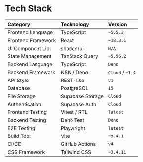 # Tech Stack

| Category | Technology | Version |
| :--- | :--- | :--- |
| Frontend Language | TypeScript | `~5.5.3` |
| Frontend Framework| React | `~18.3.1` |
| UI Component Lib| shadcn/ui | `N/A` |
| State Management| TanStack Query | `~5.56.2` |
| Backend Language| TypeScript | `Deno` |
| Backend Framework| N8N / Deno | `Cloud` / `~1.4` |
| API Style | REST-like | `v1` |
| Database | PostgreSQL | `15` |
| File Storage | Supabase Storage| `Cloud` |
| Authentication | Supabase Auth | `Cloud` |
| Frontend Testing| Vitest / RTL | `latest` |
| Backend Testing | Deno Test | `Deno` |
| E2E Testing | Playwright | `latest` |
| Build Tool | Vite | `~5.4.1` |
| CI/CD | GitHub Actions | `v4` |
| CSS Framework | Tailwind CSS | `~3.4.11`|
